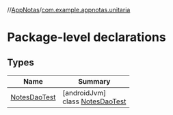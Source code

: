 //[AppNotas](../../index.md)/[com.example.appnotas.unitaria](index.md)

# Package-level declarations

## Types

| Name | Summary |
|---|---|
| [NotesDaoTest](-notes-dao-test/index.md) | [androidJvm]<br>class [NotesDaoTest](-notes-dao-test/index.md) |
